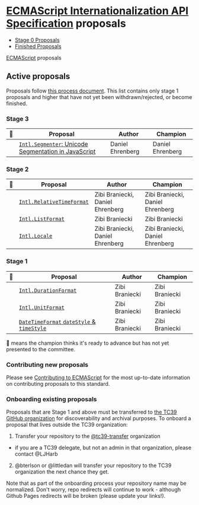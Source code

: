 # [ECMAScript Internationalization API Specification](https://github.com/tc39/ecma402) proposals

 - [Stage 0 Proposals](stage-0-proposals.md)
 - [Finished Proposals](finished-proposals.md)

 [ECMAScript](../README.md) proposals

## Active proposals

Proposals follow [this process document](https://tc39.github.io/process-document/).
This list contains only stage 1 proposals and higher that have not yet been withdrawn/rejected, or become finished.

### Stage 3

| :rocket: | Proposal                                                               | Author           | Champion         |
| -------- | ---------------------------------------------------------------------- | ---------------- | ---------------- |
|          | [`Intl.Segmenter`: Unicode Segmentation in JavaScript][intl-segmenter] | Daniel Ehrenberg | Daniel Ehrenberg |

### Stage 2

| :rocket: | Proposal                                                  | Author                           | Champion                         |
| -------- | --------------------------------------------------------- | -------------------------------- | -------------------------------- |
|          | [`Intl.RelativeTimeFormat`][intl.relativetimeformat]      | Zibi Braniecki, Daniel Ehrenberg | Zibi Braniecki, Daniel Ehrenberg |
|          | [`Intl.ListFormat`][intl.listformat]                      | Zibi Braniecki                   | Zibi Braniecki                   |
|          | [`Intl.Locale`][intl.locale]                              | Zibi Braniecki, Daniel Ehrenberg | Zibi Braniecki, Daniel Ehrenberg |

### Stage 1

| :rocket: | Proposal                                                     | Author         | Champion       |
| -------- | ------------------------------------------------------------ | -------------- | -------------- |
|          | [`Intl.DurationFormat`][intl.durationformat]                 | Zibi Braniecki | Zibi Braniecki |
|          | [`Intl.UnitFormat`][intl.unitformat]                         | Zibi Braniecki | Zibi Braniecki |
|          | [`DateTimeFormat` `dateStyle` & `timeStyle`][datetimeformat] | Zibi Braniecki | Zibi Braniecki |

:rocket: means the champion thinks it's ready to advance but has not yet presented to the committee.

### Contributing new proposals

Please see [Contributing to ECMAScript](/CONTRIBUTING.md) for the most up-to-date information on contributing proposals to this standard.

### Onboarding existing proposals

Proposals that are Stage 1 and above must be transferred to [the TC39 GitHub organization](https://github.com/tc39) for discoverability and archival purposes. To onboard a proposal that lives outside the TC39 organization:

1. Transfer your repository to the [@tc39-transfer](http://github.com/tc39-transfer) organization
  - if you are a TC39 delegate, but not an admin in that organization, please contact @LJHarb
2. @bterlson or @littledan will transfer your repository to the TC39 organization the next chance they get.

Note that as part of the onboarding process your repository name may be normalized. Don't worry, repo redirects will continue to work - although Github Pages redirects will be broken (please update your links!).

[intl-segmenter]: https://github.com/tc39/proposal-intl-segmenter
[intl.listformat]: https://github.com/zbraniecki/proposal-intl-list-format
[intl.relativetimeformat]: https://github.com/tc39/proposal-intl-relative-time
[intl.durationformat]: https://github.com/tc39/ecma402/issues/47
[intl.unitformat]: https://github.com/tc39/ecma402/issues/32
[intl.pluralrules]: https://github.com/tc39/proposal-intl-plural-rules
[intl.datetimeformat.prototype.formattoparts]: https://github.com/tc39/proposal-intl-formatToParts
[intl.numberformat.prototype.formattoparts]: https://github.com/tc39/proposal-intl-formatToParts
[locale-info]: https://github.com/tc39/ecma402/issues/46
[datetimeformat]: https://github.com/zbraniecki/proposal-ecma402-datetime-style
[intl.locale]: https://github.com/zbraniecki/proposal-intl-locale
